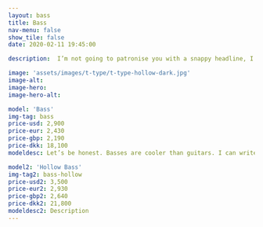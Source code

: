 ```yaml
---
layout: bass
title: Bass
nav-menu: false
show_tile: false
date: 2020-02-11 19:45:00

description:  I’m not going to patronise you with a snappy headline, I love making basses, I would love to make you one. Check them out. If you can’t see what you would like then get in touch. I can probably make what you want. 

image: 'assets/images/t-type/t-type-hollow-dark.jpg'
image-alt: 
image-hero:
image-hero-alt:

model: 'Bass'
img-tag: bass
price-usd: 2,900
price-eur: 2,430
price-gbp: 2,190
price-dkk: 18,100
modeldesc: Let’s be honest. Basses are cooler than guitars. I can write this here, publically for all to see, as all guitarists are too busy searching my site for the various colour options of binding to match the LEDs of their spaceship pedal boards, to come onto the bass section of my page.

model2: 'Hollow Bass'
img-tag2: bass-hollow
price-usd2: 3,500
price-eur2: 2,930
price-gbp2: 2,640
price-dkk2: 21,800
modeldesc2: Description
---
```

